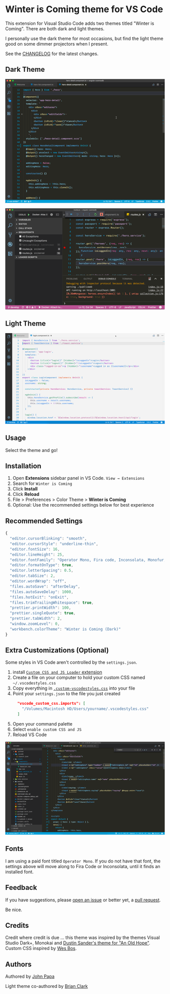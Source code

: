 # Winter is Coming theme for VS Code

This extension for Visual Studio Code adds two themes titled "Winter is Coming". There are both dark and light themes.

I personally use the dark theme for most occasions, but find the light theme good on some dimmer projectors when I present.

See the [CHANGELOG](CHANGELOG.md) for the latest changes.

## Dark Theme

![HTML](images/800-1.png)

![JavaScript/TypeScript](images/800-2.png)

## Light Theme

![Light Theme](images/800-3-light.png)

## Usage

Select the theme and go!

## Installation

1. Open **Extensions** sidebar panel in VS Code. `View → Extensions`
1. Search for `Winter is Coming`
1. Click **Install**
1. Click **Reload**
1. File > Preferences > Color Theme > **Winter is Coming**
1. Optional: Use the recommended settings below for best experience

## Recommended Settings

```js
{
  "editor.cursorBlinking": "smooth",
  "editor.cursorStyle": "underline-thin",
  "editor.fontSize": 16,
  "editor.lineHeight": 25,
  "editor.fontFamily": "Operator Mono, Fira code, Inconsolata, Monofur, Menlo",
  "editor.formatOnType": true,
  "editor.letterSpacing": 0.5,
  "editor.tabSize": 2,
  "editor.wordWrap": "off",
  "files.autoSave": "afterDelay",
  "files.autoSaveDelay": 1000,
  "files.hotExit": "onExit",
  "files.trimTrailingWhitespace": true,
  "prettier.printWidth": 100,
  "prettier.singleQuote": true,
  "prettier.tabWidth": 2,
  "window.zoomLevel": 0,
  "workbench.colorTheme": "Winter is Coming (Dark)"
}
```

## Extra Customizations (Optional)

Some styles in VS Code aren't controlled by the `settings.json`.

1. install [`Custom CSS and JS Loader` extension](https://marketplace.visualstudio.com/items?itemName=be5invis.vscode-custom-css)
1. Create a file on your computer to hold your custom CSS named `~/.vscodestyles.css`
1. Copy everything in [`.custom-vscodestyles.css`](./.custom-vscodestyles.css) into your file
1. Point your `settings.json` to the file you just created
    ```json
      "vscode_custom_css.imports": [
        "/Volumes/Macintosh HD/Users/yourname/.vscodestyles.css"
      ]
    ```
1. Open your command palette
1. Select `enable custom CSS and JS`
1. Reload VS Code

![JavaScript/TypeScript](images/800-4-custom.png)

## Fonts

I am using a paid font titled `Operator Mono`. If you do not have that font, the settings above will move along to Fira Code or Inconsolata, until it finds an installed font.

## Feedback

If you have suggestions, please [open an issue](https://github.com/johnpapa/vscode-winteriscoming/issues) or better yet, a [pull request](https://github.com/johnpapa/vscode-winteriscoming/pulls).

Be nice.

## Credits

Credit where credit is due ... this theme was inspired by the themes Visual Studio Dark+, Monokai and [Dustin Sander's theme for "An Old Hope"](https://marketplace.visualstudio.com/items?itemName=dustinsanders.an-old-hope-theme-vscode). Custom CSS inspired by [Wes Bos](https://twitter.com/wesbos).

## Authors

Authored by [John Papa](https://twitter.com/john_papa)

Light theme co-authored by [Brian Clark](https://twitter.com/_clarkio)
